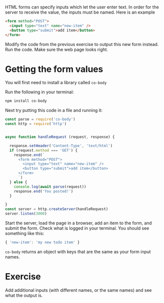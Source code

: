 HTML forms can specify inputs which let the user enter text. In order for the server to receive the value, the inputs must be named. Here is an example

```html
<form method="POST">
  <input type="text" name="new-item" />
  <button type="submit">add item</button>
</form>
```

Modify the code from the previous exercise to output this new form instead. Run the code. Make sure the web page looks right.

# Getting the form values

You will first need to install a library called `co-body`

Run the following in your terminal:

```sh
npm install co-body
```

Next try putting this code in a file and running it:

```js
const parse = require('co-body')
const http = require('http')


async function handleRequest (request, response) {

  response.setHeader('Content-Type', 'text/html')
  if (request.method === 'GET') {
    response.end(`
      <form method="POST">
        <input type="text" name="new-item" />
        <button type="submit">add item</button>
      </form>
      `)
  } else {
    console.log(await parse(request))
    response.end('You posted!')
  }

}
const server = http.createServer(handleRequest)
server.listen(3000)
```

Start the server, load the page in a browser, add an item to the form, and submit the form. Check what is logged in your terminal. You should see something like this:

```js
{ 'new-item': 'my new todo item' }
```

`co-body` returns an object with keys that are the same as your form input names. 


# Exercise

Add additional inputs (with different names, or the same names) and see what the output is.

